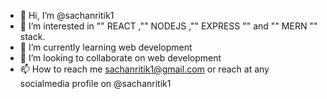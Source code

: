 - 👋 Hi, I’m @sachanritik1
- 👀 I’m interested in  ""  REACT ,""  NODEJS ,"" EXPRESS "" and "" MERN "" stack.
- 🌱 I’m currently learning  web development
- 💞️ I’m looking to collaborate on web development
- 📫 How to reach me sachanritik1@gmail.com or reach at any socialmedia profile on @sachanritik1

<!---
sachanritik1/sachanritik1 is a ✨ special ✨ repository because its `README.md` (this file) appears on your GitHub profile.
You can click the Preview link to take a look at your changes.
--->

